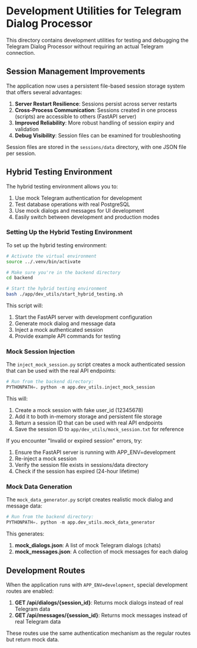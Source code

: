 # Development Utilities for Telegram Dialog Processor

This directory contains development utilities for testing and debugging the Telegram Dialog Processor without requiring an actual Telegram connection.

## Session Management Improvements

The application now uses a persistent file-based session storage system that offers several advantages:

1. **Server Restart Resilience**: Sessions persist across server restarts
2. **Cross-Process Communication**: Sessions created in one process (scripts) are accessible to others (FastAPI server)
3. **Improved Reliability**: More robust handling of session expiry and validation
4. **Debug Visibility**: Session files can be examined for troubleshooting

Session files are stored in the `sessions/data` directory, with one JSON file per session.

## Hybrid Testing Environment

The hybrid testing environment allows you to:

1. Use mock Telegram authentication for development
2. Test database operations with real PostgreSQL
3. Use mock dialogs and messages for UI development
4. Easily switch between development and production modes

### Setting Up the Hybrid Testing Environment

To set up the hybrid testing environment:

```bash
# Activate the virtual environment
source ../.venv/bin/activate

# Make sure you're in the backend directory
cd backend

# Start the hybrid testing environment
bash ./app/dev_utils/start_hybrid_testing.sh
```

This script will:

1. Start the FastAPI server with development configuration
2. Generate mock dialog and message data
3. Inject a mock authenticated session
4. Provide example API commands for testing

### Mock Session Injection

The `inject_mock_session.py` script creates a mock authenticated session that can be used with the real API endpoints:

```python
# Run from the backend directory:
PYTHONPATH=. python -m app.dev_utils.inject_mock_session
```

This will:

1. Create a mock session with fake user_id (12345678)
2. Add it to both in-memory storage and persistent file storage
3. Return a session ID that can be used with real API endpoints
4. Save the session ID to `app/dev_utils/mock_session.txt` for reference

If you encounter "Invalid or expired session" errors, try:

1. Ensure the FastAPI server is running with APP_ENV=development
2. Re-inject a mock session
3. Verify the session file exists in sessions/data directory
4. Check if the session has expired (24-hour lifetime)

### Mock Data Generation

The `mock_data_generator.py` script creates realistic mock dialog and message data:

```python
# Run from the backend directory:
PYTHONPATH=. python -m app.dev_utils.mock_data_generator
```

This generates:

1. **mock_dialogs.json**: A list of mock Telegram dialogs (chats)
2. **mock_messages.json**: A collection of mock messages for each dialog

## Development Routes

When the application runs with `APP_ENV=development`, special development routes are enabled:

1. **GET /api/dialogs/{session_id}**: Returns mock dialogs instead of real Telegram data
2. **GET /api/messages/{session_id}**: Returns mock messages instead of real Telegram data

These routes use the same authentication mechanism as the regular routes but return mock data. 